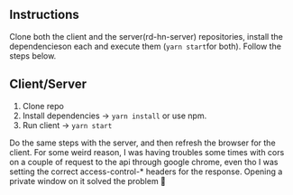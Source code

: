 ## Instructions
Clone both the client and the server(rd-hn-server) repositories, install the dependencieson each and execute them (`yarn start`for both). Follow the steps below.

## Client/Server
1. Clone repo
2. Install dependencies -> `yarn install` or use npm.
3. Run client -> `yarn start`

Do the same steps with the server, and then refresh the browser for the client. For some weird reason, I was having troubles some times with cors on a couple of request to the api through google chrome, even tho I was setting the correct access-control-* headers for the response. Opening a private window on it solved the problem 🤷‍
